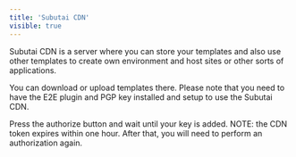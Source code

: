 ```yaml
---
title: 'Subutai CDN'
visible: true
---
```


Subutai CDN is a server where you can store your templates and also use other templates to create own environment and host sites or other sorts of applications.

You can download or upload templates there. Please note that you need to have the E2E plugin and PGP key installed and setup to use the Subutai CDN.

Press the authorize button and wait until your key is added. NOTE: the CDN token expires within one hour. After that, you will need to perform an authorization again.